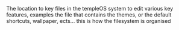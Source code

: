 The location to key files in the templeOS system to edit various key features, examples the file that contains the themes, or the default shortcuts, wallpaper, ects... this is how the filesystem is organised
